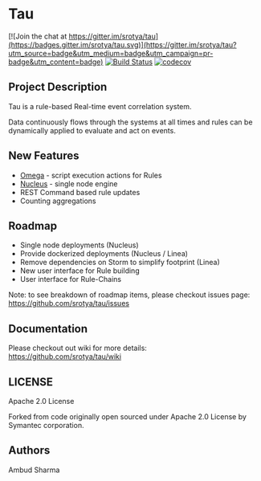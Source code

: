 # Tau

[![Join the chat at https://gitter.im/srotya/tau](https://badges.gitter.im/srotya/tau.svg)](https://gitter.im/srotya/tau?utm_source=badge&utm_medium=badge&utm_campaign=pr-badge&utm_content=badge)
[![Build Status](https://travis-ci.org/srotya/tau.svg?branch=master)](https://travis-ci.org/srotya/tau)
[![codecov](https://codecov.io/gh/srotya/tau/branch/master/graph/badge.svg)](https://codecov.io/gh/srotya/tau)

## Project Description
Tau is a rule-based Real-time event correlation system.

Data continuously flows through the systems at all times and rules can be dynamically applied to evaluate and act on events.

## New Features
- [Omega](https://github.com/srotya/tau/tree/master/tau-omega) - script execution actions for Rules
- [Nucleus](https://github.com/srotya/tau/tree/master/tau-nucleus) - single node engine
- REST Command based rule updates
- Counting aggregations

## Roadmap
- Single node deployments (Nucleus)
- Provide dockerized deployments (Nucleus / Linea)
- Remove dependencies on Storm to simplify footprint (Linea)
- New user interface for Rule building
- User interface for Rule-Chains

Note: to see breakdown of roadmap items, please checkout issues page: https://github.com/srotya/tau/issues

## Documentation
Please checkout out wiki for more details: https://github.com/srotya/tau/wiki

## LICENSE

Apache 2.0 License

Forked from code originally open sourced under Apache 2.0 License by Symantec corporation.

## Authors
Ambud Sharma
